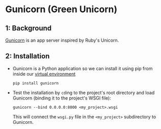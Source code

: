 Gunicorn (Green Unicorn)
========================

1: Background
-------------
[Gunicorn][link01] is an app server inspired by Ruby's Unicorn.

2: Installation
---------------
- Gunicorn is a Python application so we can install it using pip from inside our [virtual environment][link02]
  ```
  pip install gunicorn
  ```
- Test the installation by `cd`ing to the project's root directory and load Gunicorn (binding it to the project's WSGI file):
  ```
  gunicorn --bind 0.0.0.0:8000 <my_project>.wsgi
  ```
  This will connect the `wsgi.py` file in the `<my_project>` subdirectory to Gunicorn.








[link01]: http://gunicorn.org
[link02]: https://github.com/Crossroadsman/ServerAdmin/blob/master/PostgresWithDjango.md
